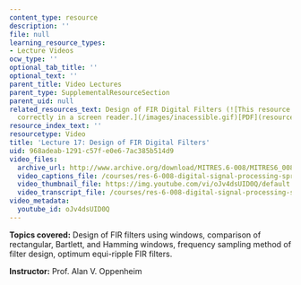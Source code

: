 ```yaml
---
content_type: resource
description: ''
file: null
learning_resource_types:
- Lecture Videos
ocw_type: ''
optional_tab_title: ''
optional_text: ''
parent_title: Video Lectures
parent_type: SupplementalResourceSection
parent_uid: null
related_resources_text: Design of FIR Digital Filters (![This resource may not render
  correctly in a screen reader.](/images/inacessible.gif)[PDF](resources/mitres_6_008s11_lec17-1))
resource_index_text: ''
resourcetype: Video
title: 'Lecture 17: Design of FIR Digital Filters'
uid: 968adeab-1291-c57f-e0e6-7ac385b514d9
video_files:
  archive_url: http://www.archive.org/download/MITRES.6-008/MITRES6_008_lec17_300k.mp4
  video_captions_file: /courses/res-6-008-digital-signal-processing-spring-2011/170921f5e3df5343bfd79c0109083c53_oJv4dsUID0Q.vtt
  video_thumbnail_file: https://img.youtube.com/vi/oJv4dsUID0Q/default.jpg
  video_transcript_file: /courses/res-6-008-digital-signal-processing-spring-2011/472eccab072313657550c9ca82c113f9_oJv4dsUID0Q.pdf
video_metadata:
  youtube_id: oJv4dsUID0Q
---
```


**Topics covered:** Design of FIR filters using windows, comparison of rectangular, Bartlett, and Hamming windows, frequency sampling method of filter design, optimum equi-ripple FIR filters.

**Instructor:** Prof. Alan V. Oppenheim